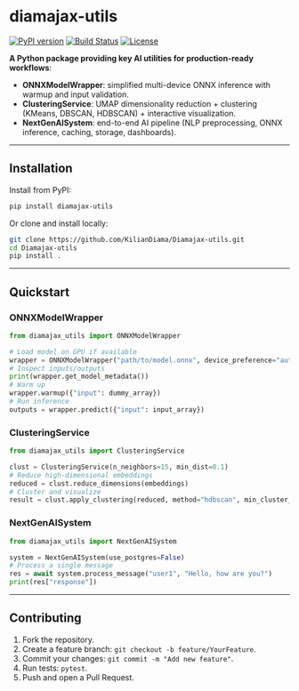 # diamajax-utils

[![PyPI version](https://img.shields.io/pypi/v/diamajax-utils)](https://pypi.org/project/diamajax-utils) [![Build Status](https://github.com/KilianDiama/Diamajax-utils/workflows/CI/badge.svg)](https://github.com/KilianDiama/Diamajax-utils/actions) [![License](https://img.shields.io/github/license/KilianDiama/Diamajax-utils)](LICENSE)

**A Python package providing key AI utilities for production-ready workflows**:

- **ONNXModelWrapper**: simplified multi-device ONNX inference with warmup and input validation.
- **ClusteringService**: UMAP dimensionality reduction + clustering (KMeans, DBSCAN, HDBSCAN) + interactive visualization.
- **NextGenAISystem**: end-to-end AI pipeline (NLP preprocessing, ONNX inference, caching, storage, dashboards).

---

## Installation

Install from PyPI:

```bash
pip install diamajax-utils
```

Or clone and install locally:

```bash
git clone https://github.com/KilianDiama/Diamajax-utils.git
cd Diamajax-utils
pip install .
```

---

## Quickstart

### ONNXModelWrapper

```python
from diamajax_utils import ONNXModelWrapper

# Load model on GPU if available
wrapper = ONNXModelWrapper("path/to/model.onnx", device_preference="auto")
# Inspect inputs/outputs
print(wrapper.get_model_metadata())
# Warm up
wrapper.warmup({"input": dummy_array})
# Run inference
outputs = wrapper.predict({"input": input_array})
```

### ClusteringService

```python
from diamajax_utils import ClusteringService

clust = ClusteringService(n_neighbors=15, min_dist=0.1)
# Reduce high-dimensional embeddings
reduced = clust.reduce_dimensions(embeddings)
# Cluster and visualize
result = clust.apply_clustering(reduced, method="hdbscan", min_cluster_size=5)
```

### NextGenAISystem

```python
from diamajax_utils import NextGenAISystem

system = NextGenAISystem(use_postgres=False)
# Process a single message
res = await system.process_message("user1", "Hello, how are you?")
print(res["response"])
```

---

## Contributing

1. Fork the repository.
2. Create a feature branch: `git checkout -b feature/YourFeature`.
3. Commit your changes: `git commit -m "Add new feature"`.
4. Run tests: `pytest`.
5. Push and open a Pull Request.


